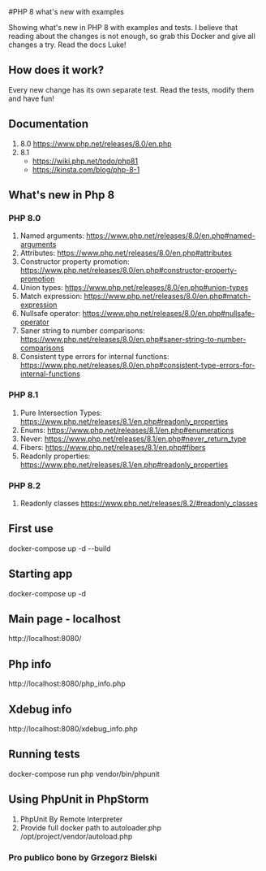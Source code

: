 #PHP 8 what's new with examples

Showing what's new in PHP 8 with examples and tests.
I believe that reading about the changes is not enough, so grab this Docker and give all changes a try.
Read the docs Luke!

## How does it work?
Every new change has its own separate test. Read the tests, modify them and have fun!

## Documentation
1. 8.0 https://www.php.net/releases/8.0/en.php
2. 8.1 
   - https://wiki.php.net/todo/php81
   - https://kinsta.com/blog/php-8-1

## What's new in Php 8
### PHP 8.0
1. Named arguments: https://www.php.net/releases/8.0/en.php#named-arguments
2. Attributes: https://www.php.net/releases/8.0/en.php#attributes
3. Constructor property promotion: https://www.php.net/releases/8.0/en.php#constructor-property-promotion
4. Union types: https://www.php.net/releases/8.0/en.php#union-types
5. Match expression: https://www.php.net/releases/8.0/en.php#match-expression
6. Nullsafe operator: https://www.php.net/releases/8.0/en.php#nullsafe-operator
7. Saner string to number comparisons: https://www.php.net/releases/8.0/en.php#saner-string-to-number-comparisons
8. Consistent type errors for internal functions: https://www.php.net/releases/8.0/en.php#consistent-type-errors-for-internal-functions

### PHP 8.1
1. Pure Intersection Types: https://www.php.net/releases/8.1/en.php#readonly_properties
2. Enums: https://www.php.net/releases/8.1/en.php#enumerations
3. Never: https://www.php.net/releases/8.1/en.php#never_return_type
4. Fibers: https://www.php.net/releases/8.1/en.php#fibers
5. Readonly properties: https://www.php.net/releases/8.1/en.php#readonly_properties


### PHP 8.2
1. Readonly classes https://www.php.net/releases/8.2/#readonly_classes

## First use
docker-compose up -d --build

## Starting app
docker-compose up -d

## Main page - localhost
http://localhost:8080/

## Php info
http://localhost:8080/php_info.php

## Xdebug info
http://localhost:8080/xdebug_info.php

## Running tests
docker-compose run php vendor/bin/phpunit

## Using PhpUnit in PhpStorm
1. PhpUnit By Remote Interpreter
2. Provide full docker path to autoloader.php /opt/project/vendor/autoload.php

### Pro publico bono by Grzegorz Bielski